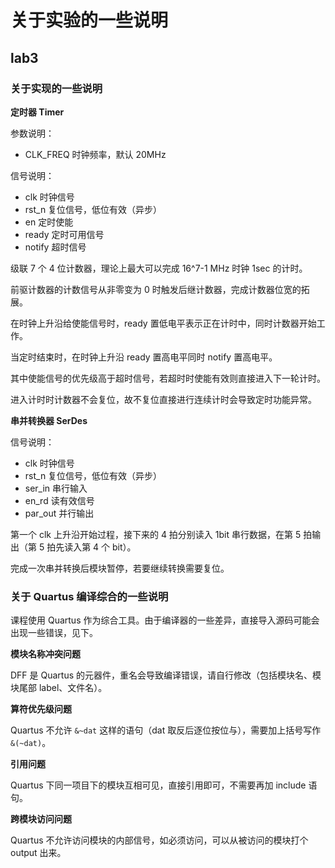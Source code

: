 # 关于实验的一些说明

## lab3

### 关于实现的一些说明

**定时器 Timer**

参数说明：

- CLK_FREQ 时钟频率，默认 20MHz

信号说明：

- clk 时钟信号
- rst_n 复位信号，低位有效（异步）
- en 定时使能
- ready 定时可用信号
- notify 超时信号

级联 7 个 4 位计数器，理论上最大可以完成 16^7-1 MHz 时钟 1sec 的计时。

前驱计数器的计数信号从非零变为 0 时触发后继计数器，完成计数器位宽的拓展。

在时钟上升沿给使能信号时，ready 置低电平表示正在计时中，同时计数器开始工作。

当定时结束时，在时钟上升沿 ready 置高电平同时 notify 置高电平。

其中使能信号的优先级高于超时信号，若超时时使能有效则直接进入下一轮计时。

进入计时时计数器不会复位，故不复位直接进行连续计时会导致定时功能异常。

**串并转换器 SerDes**

信号说明：

- clk 时钟信号
- rst_n 复位信号，低位有效（异步）
- ser_in 串行输入
- en_rd 读有效信号
- par_out 并行输出

第一个 clk 上升沿开始过程，接下来的 4 拍分别读入 1bit 串行数据，在第 5 拍输出（第 5 拍先读入第 4 个 bit）。

完成一次串并转换后模块暂停，若要继续转换需要复位。

### 关于 Quartus 编译综合的一些说明

课程使用 Quartus 作为综合工具。由于编译器的一些差异，直接导入源码可能会出现一些错误，见下。

**模块名称冲突问题**

DFF 是 Quartus 的元器件，重名会导致编译错误，请自行修改（包括模块名、模块尾部 label、文件名）。

**算符优先级问题**

Quartus 不允许 `&~dat` 这样的语句（dat 取反后逐位按位与），需要加上括号写作 `&(~dat)`。

**引用问题**

Quartus 下同一项目下的模块互相可见，直接引用即可，不需要再加 include 语句。

**跨模块访问问题**

Quartus 不允许访问模块的内部信号，如必须访问，可以从被访问的模块打个 output 出来。
